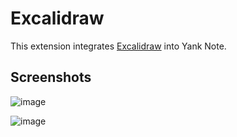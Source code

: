 # Excalidraw

This extension integrates [Excalidraw](https://excalidraw.com/) into Yank Note.

## Screenshots

![image](https://registry.yank-note.com/cdn/@yank-note/extension-excalidraw/1.1.3/a06874d2-d1ee-4274-adab-db7f1b3a117b.png)

![image](https://registry.yank-note.com/cdn/@yank-note/extension-excalidraw/1.1.3/dfe835d2-771b-4e5c-850a-73f6a11b9d67.png)
